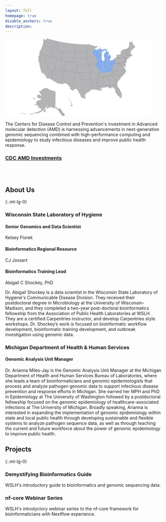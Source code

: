 ```yaml
---
layout: full
homepage: true
disable_anchors: true
description:
---
```


<img style="margin:auto;" src="assets/img/amd-midwest-region.png">

The Centers for Disease Control and Prevention's investment in Advanced molecular detection (AMD) is harnessing advancements in next-generation genomic sequencing combined with high-performance computing and epidemiology to study infectious diseases and improve public health response.

### [CDC AMD Investments](https://www.cdc.gov/advanced-molecular-detection/php/investments/index.html)
<br>
<br>
<div class="row">
<div class="col-lg-6" markdown="1">

## About Us
{:.mt-lg-0}

### Wisconsin State Laboratory of Hygiene

#### Senior Genomics and Data Scientist

Kelsey Florek

#### Bioinformatics Regional Resource

CJ Jossert

#### Bioinformatics Training Lead

Abigail C Shockey, PhD

Dr. Abigail Shockey is a data scientist in the Wisconsin State Laboratory of Hygiene's Communicable Disease Division. They received their postdoctoral degree in Microbiology at the University of Wisconsin-Madison, and they completed a two-year post-doctoral bioinformatics fellowship from the Association of Public Health Laboratories at WSLH. They are a certified Carpentries instructor, and develop Carpentries style workshops. Dr. Shockey’s work is focused on bioinformatic workflow development, bioinformatic training development, and outbreak investigation using genomic data.

### Michigan Department of Health & Human Services

#### Genomic Analysis Unit Manager

Dr. Arianna Miles-Jay is the Genomic Analysis Unit Manager at the Michigan Department of Health and Human Services Bureau of Laboratories, where she leads a team of bioinformaticians and genomic epidemiologists that process and analyze pathogen genomic data to support infectious disease prevention and response efforts in Michigan. She earned her MPH and PhD in Epidemiology at The University of Washington followed by a postdoctoral fellowship focused on the genomic epidemiology of healthcare-associated infections at The University of Michigan. Broadly speaking, Arianna is interested in expanding the implementation of genomic epidemiology within state and local public health through developing sustainable and flexible systems to analyze pathogen sequence data, as well as through teaching the current and future workforce about the power of genomic epidemiology to improve public health. 

</div>
<div class="col-lg-6" markdown="1">

## Projects
{:.mt-lg-0}

### Demystifying Bioinformatics Guide
WSLH's introductory guide to bioinformatics and genomic sequencing data.

### nf-core Webinar Series
WSLH's introdyctory webinar series to the nf-core framework for bioinformaticians with Nextflow experience.

</div>
</div>

